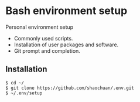 Bash environment setup
====

  Personal environment setup

 * Commonly used scripts.
 * Installation of user packages and software.
 * Git prompt and completion.

Installation
----

    $ cd ~/
    $ git clone https://github.com/shaochuan/.env.git
    $ ~/.env/setup
